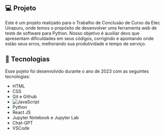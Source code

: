 ## 💻 Projeto
Este é um projeto realizado para o Trabalho de Conclusão de Curso da Etec Uirapuru, onde temos o propósito de desenvolver uma ferramenta web de teste de software para Python. Nosso objetivo é auxiliar devs que apresentam dificuldades em seus códigos, corrigindo e apontando onde estão seus erros, melhorando sua produtividade e tempo de serviço.

## 🚀 Tecnologias
Esse pojeto foi desenvolvido durante o ano de 2023 com as seguintes tecnologias:

- HTML
- CSS
- Git e Github
- ![JavaScript](https://img.shields.io/badge/javascript-%23323330.svg?style=for-the-badge&logo=javascript&logoColor=%23F7DF1E)
- Python
- React JS
- Jupyter Notebook e Jupyter Lab
- Chat-GPT
- VSCode
 
